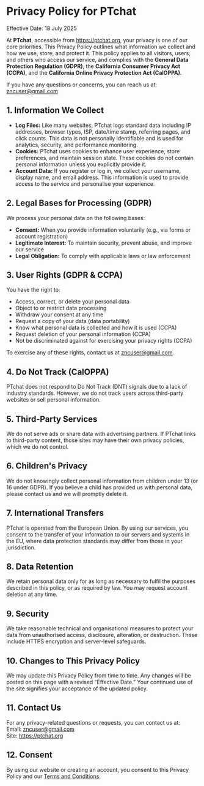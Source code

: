<h1>Privacy Policy for PTchat</h1>

<p>Effective Date: 18 July 2025</p>

<p>At <strong>PTchat</strong>, accessible from <a href="https://ptchat.org">https://ptchat.org</a>, your privacy is one of our core priorities. This Privacy Policy outlines what information we collect and how we use, store, and protect it. This policy applies to all visitors, users, and others who access our service, and complies with the <strong>General Data Protection Regulation (GDPR)</strong>, the <strong>California Consumer Privacy Act (CCPA)</strong>, and the <strong>California Online Privacy Protection Act (CalOPPA)</strong>.</p>

<p>If you have any questions or concerns, you can reach us at: <a href="mailto:zncuser@gmail.com">zncuser@gmail.com</a></p>

<h2>1. Information We Collect</h2>

<ul>
  <li><strong>Log Files:</strong> Like many websites, PTchat logs standard data including IP addresses, browser types, ISP, date/time stamp, referring pages, and click counts. This data is not personally identifiable and is used for analytics, security, and performance monitoring.</li>
  <li><strong>Cookies:</strong> PTchat uses cookies to enhance user experience, store preferences, and maintain session state. These cookies do not contain personal information unless you explicitly provide it.</li>
  <li><strong>Account Data:</strong> If you register or log in, we collect your username, display name, and email address. This information is used to provide access to the service and personalise your experience.</li>
</ul>

<h2>2. Legal Bases for Processing (GDPR)</h2>
<p>We process your personal data on the following bases:</p>
<ul>
  <li><strong>Consent:</strong> When you provide information voluntarily (e.g., via forms or account registration)</li>
  <li><strong>Legitimate Interest:</strong> To maintain security, prevent abuse, and improve our service</li>
  <li><strong>Legal Obligation:</strong> To comply with applicable laws or law enforcement</li>
</ul>

<h2>3. User Rights (GDPR & CCPA)</h2>
<p>You have the right to:</p>
<ul>
  <li>Access, correct, or delete your personal data</li>
  <li>Object to or restrict data processing</li>
  <li>Withdraw your consent at any time</li>
  <li>Request a copy of your data (data portability)</li>
  <li>Know what personal data is collected and how it is used (CCPA)</li>
  <li>Request deletion of your personal information (CCPA)</li>
  <li>Not be discriminated against for exercising your privacy rights (CCPA)</li>
</ul>
<p>To exercise any of these rights, contact us at <a href="mailto:zncuser@gmail.com">zncuser@gmail.com</a>.</p>

<h2>4. Do Not Track (CalOPPA)</h2>
<p>PTchat does not respond to Do Not Track (DNT) signals due to a lack of industry standards. However, we do not track users across third-party websites or sell personal information.</p>

<h2>5. Third-Party Services</h2>
<p>We do not serve ads or share data with advertising partners. If PTchat links to third-party content, those sites may have their own privacy policies, which we do not control.</p>

<h2>6. Children's Privacy</h2>
<p>We do not knowingly collect personal information from children under 13 (or 16 under GDPR). If you believe a child has provided us with personal data, please contact us and we will promptly delete it.</p>

<h2>7. International Transfers</h2>
<p>PTchat is operated from the European Union. By using our services, you consent to the transfer of your information to our servers and systems in the EU, where data protection standards may differ from those in your jurisdiction.</p>

<h2>8. Data Retention</h2>
<p>We retain personal data only for as long as necessary to fulfil the purposes described in this policy, or as required by law. You may request account deletion at any time.</p>

<h2>9. Security</h2>
<p>We take reasonable technical and organisational measures to protect your data from unauthorised access, disclosure, alteration, or destruction. These include HTTPS encryption and server-level safeguards.</p>

<h2>10. Changes to This Privacy Policy</h2>
<p>We may update this Privacy Policy from time to time. Any changes will be posted on this page with a revised “Effective Date.” Your continued use of the site signifies your acceptance of the updated policy.</p>

<h2>11. Contact Us</h2>
<p>For any privacy-related questions or requests, you can contact us at:<br>
Email: <a href="mailto:zncuser@gmail.com">zncuser@gmail.com</a><br>
Site: <a href="https://ptchat.org">https://ptchat.org</a></p>

<h2>12. Consent</h2>
<p>By using our website or creating an account, you consent to this Privacy Policy and our <a href="https://github.com/TehPeGaSuS/TOI/blob/main/PTchat/Privacy_Policy.md">Terms and Conditions</a>.</p>
